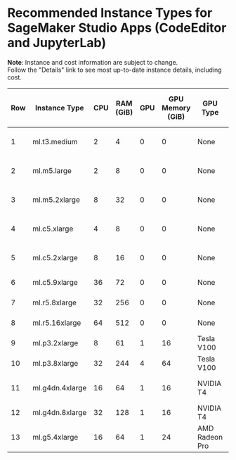 # Recommended Instance Types for SageMaker Studio Apps (CodeEditor and JupyterLab)

**Note**: Instance and cost information are subject to change.   
Follow the "Details" link to see most up-to-date instance details, including cost.
  
| Row | Instance Type  | CPU | RAM (GiB) | GPU | GPU Memory (GiB) | GPU Type       | Purpose          | Quota       | Price per Hour ($) | Details Link                                              |
|-----|----------------|-----|-----------|-----|------------------|----------------|------------------|-------------|-------------------|----------------------------------------------------------|
| 1   | ml.t3.medium   | 2   | 4         | 0   | 0                | None           | General Purpose  | 15 per team  | 0.05              | [Details](https://instances.vantage.sh/aws/ec2/t3.medium) |
| 2   | ml.m5.large    | 2   | 8         | 0   | 0                | None           | General Purpose  | 15 per team  | 0.115             | [Details](https://instances.vantage.sh/aws/ec2/m5.large)  |
| 3   | ml.m5.2xlarge  | 8   | 32        | 0   | 0                | None           | General Purpose  | 15 per team  | 0.461             | [Details](https://instances.vantage.sh/aws/ec2/m5.2xlarge)|
| 4   | ml.c5.xlarge   | 4   | 8         | 0   | 0                | None           | Compute Optimized| 15 per team  | 0.204             | [Details](https://instances.vantage.sh/aws/ec2/c5.xlarge) |
| 5   | ml.c5.2xlarge  | 8   | 16        | 0   | 0                | None           | Compute Optimized| 15 per team  | 0.408             | [Details](https://instances.vantage.sh/aws/ec2/c5.2xlarge)|
| 6   | ml.c5.9xlarge  | 36  | 72        | 0   | 0                | None           | Compute Optimized| 6 per team  | 1.836             | [Details](https://instances.vantage.sh/aws/ec2/c5.9xlarge)|
| 7   | ml.r5.8xlarge  | 32  | 256       | 0   | 0                | None           | Memory Optimized | 6 per team  | 2.419             | [Details](https://instances.vantage.sh/aws/ec2/r5.8xlarge)|
| 8   | ml.r5.16xlarge | 64  | 512       | 0   | 0                | None           | Memory Optimized | 6 per team  | 4.838             | [Details](https://instances.vantage.sh/aws/ec2/r5.16xlarge)|
| 9   | ml.p3.2xlarge  | 8   | 61        | 1   | 16               | Tesla V100     | GPU - General    | 6 per team  | 3.825             | [Details](https://instances.vantage.sh/aws/ec2/p3.2xlarge) |
| 10  | ml.p3.8xlarge  | 32  | 244       | 4   | 64               | Tesla V100     | GPU - General    | 6 per team  | 14.688            | [Details](https://instances.vantage.sh/aws/ec2/p3.8xlarge)|
| 11  | ml.g4dn.4xlarge| 16  | 64        | 1   | 16               | NVIDIA T4      | GPU - General    | 12 per team  | 1.505             | [Details](https://instances.vantage.sh/aws/ec2/g4dn.4xlarge)|
| 12  | ml.g4dn.8xlarge| 32  | 128       | 1   | 16               | NVIDIA T4      | GPU - Training   | 6 per team  | 2.72              | [Details](https://instances.vantage.sh/aws/ec2/g4dn.8xlarge)|
| 13  | ml.g5.4xlarge  | 16  | 64        | 1   | 24               | AMD Radeon Pro | GPU - Inference  | 1 per team  | 2.03              | [Details](https://instances.vantage.sh/aws/ec2/g5.4xlarge) |
